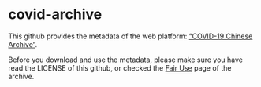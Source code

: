 # covid-archive
This github provides the metadata of the web platform: [“COVID-19 Chinese Archive”](http://cov19zharc.net/).

Before you download and use the metadata, please make sure you have read the LICENSE of this github, or checked the [Fair Use](https://github.com/cov19zharc/cov19zharc.github.io/blob/main/fairuse.md) page of the archive.  
